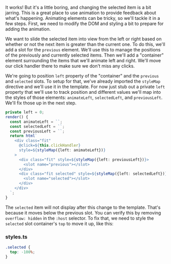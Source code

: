 It works! But it's a little boring, and changing the selected item is a bit
jarring. This is a great place to use animation to provide feedback about what's
happening. Animating elements can be tricky, so we'll tackle it in a few steps.
First, we need to modify the DOM and styling a bit to prepare for adding the
animation.

We want to slide the selected item into view from the left or right based on
whether or not the next item is greater than the current one. To do this,
we'll add a slot for the `previous` element. We'll use this to manage the
positions of the previously and currently selected items. Then we'll add a
"container" element surrounding the items that we'll animate left and right.
We'll move our click handler there to make sure we don't miss any clicks.

We're going to position `left` property of the "container" and the `previous`
and `selected` slots. To setup for that, we've already imported
the `styleMap` directive and we'll use it in the template. For now just
stub out a private `left` property that we'll use to track position and
different values we'll map into the styles of those elements: `animateLeft`,
`selectedLeft`, and `previousLeft`. We'll fix those up in the next step.

```ts
private left = 0;
render() {
  const animateLeft = ``;
  const selectedLeft = ``;
  const previousLeft = ``;
  return html`
    <div class="fit"
      @click=${this.clickHandler}
      style=${styleMap({left: animateLeft})}
    >
      <div class="fit" style=${styleMap({left: previousLeft})}>
        <slot name="previous"></slot>
      </div>
      <div class="fit selected" style=${styleMap({left: selectedLeft})}>
        <slot name="selected"></slot>
      </div>
    </div>
  `;
}
```

The `selected` item will not display after this change to the template.
That's because it moves below the previous slot. You can verify this by
removing `overflow: hidden` in the `:host` selector. To fix that, we need to
style the `selected` slot container's `top` to move it up, like this:

### styles.ts
```css
.selected {
  top: -100%;
}
```
